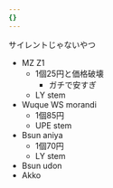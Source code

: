 ```yaml
---
{}
---
```

サイレントじゃないやつ

  

- MZ Z1
    - 1個25円と価格破壊
        - ガチで安すぎ
    - LY stem
- Wuque WS morandi
    - 1個85円
    - UPE stem
- Bsun aniya
    - 1個70円
    - LY stem
- Bsun udon
- Akko